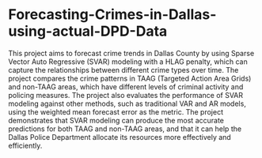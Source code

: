 # Forecasting-Crimes-in-Dallas-using-actual-DPD-Data
This project aims to forecast crime trends in Dallas County by using Sparse Vector Auto Regressive (SVAR) modeling with a HLAG penalty, which can capture the relationships between different crime types over time. The project compares the crime patterns in TAAG (Targeted Action Area Grids) and non-TAAG areas, which have different levels of criminal activity and policing measures. The project also evaluates the performance of SVAR modeling against other methods, such as traditional VAR and AR models, using the weighted mean forecast error as the metric. The project demonstrates that SVAR modeling can produce the most accurate predictions for both TAAG and non-TAAG areas, and that it can help the Dallas Police Department allocate its resources more effectively and efficiently.
